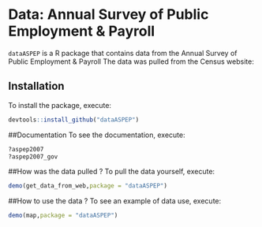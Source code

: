 # Data: Annual Survey of Public Employment & Payroll

`dataASPEP` is a R package that contains data from the Annual Survey of Public Employment & Payroll
The data was pulled from the Census website: [](http://www.census.gov/govs/apes/)



## Installation
To install  the package, execute:

```r
devtools::install_github("dataASPEP")
```

##Documentation
To see the documentation, execute:

```r
?aspep2007
?aspep2007_gov
```

##How was the data pulled ?
To pull the data yourself, execute:

```r
demo(get_data_from_web,package = "dataASPEP")
```

##How to use the data ?
To see an example of data use, execute:


```r
demo(map,package = "dataASPEP")
```
